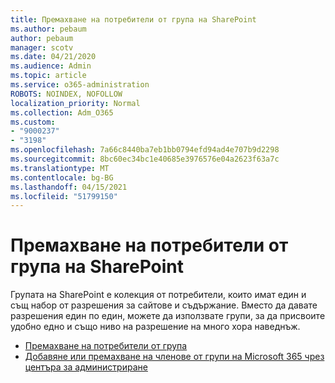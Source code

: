 ```yaml
---
title: Премахване на потребители от група на SharePoint
ms.author: pebaum
author: pebaum
manager: scotv
ms.date: 04/21/2020
ms.audience: Admin
ms.topic: article
ms.service: o365-administration
ROBOTS: NOINDEX, NOFOLLOW
localization_priority: Normal
ms.collection: Adm_O365
ms.custom:
- "9000237"
- "3198"
ms.openlocfilehash: 7a66c8440ba7eb1bb0794efd94ad4e707b9d2298
ms.sourcegitcommit: 8bc60ec34bc1e40685e3976576e04a2623f63a7c
ms.translationtype: MT
ms.contentlocale: bg-BG
ms.lasthandoff: 04/15/2021
ms.locfileid: "51799150"
---
```

# <a name="remove-users-from-a-sharepoint-group"></a>Премахване на потребители от група на SharePoint

Групата на SharePoint е колекция от потребители, които имат един и същ набор от разрешения за сайтове и съдържание. Вместо да давате разрешения един по един, можете да използвате групи, за да присвоите удобно едно и също ниво на разрешение на много хора наведнъж.

- [Премахване на потребители от група](https://docs.microsoft.com/sharepoint/customize-sharepoint-site-permissions#remove-users-from-a-group)
- [Добавяне или премахване на членове от групи на Microsoft 365 чрез центъра за администриране](https://docs.microsoft.com/microsoft-365/admin/create-groups/add-or-remove-members-from-groups)
